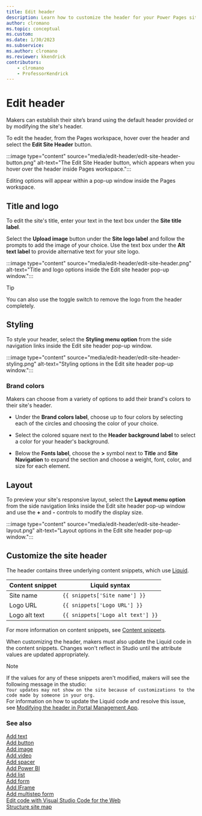 ```yaml
---
title: Edit header
description: Learn how to customize the header for your Power Pages site.
author: clromano
ms.topic: conceptual
ms.custom: 
ms.date: 1/30/2023
ms.subservice:
ms.author: clromano 
ms.reviewer: kkendrick
contributors:
    - clromano
    - ProfessorKendrick
---
```


# Edit header

Makers can establish their site’s brand using the default header provided or by modifying the site's header.

To edit the header, from the Pages workspace, hover over the header and select the **Edit Site Header** button.

:::image type="content" source="media/edit-header/edit-site-header-button.png" alt-text="The Edit Site Header button, which appears when you hover over the header inside Pages workspace.":::

Editing options will appear within a pop-up window inside the Pages workspace.

## Title and logo

To edit the site's title, enter your text in the text box under the **Site title label**.

Select the **Upload image** button under the **Site logo label** and follow the prompts to add the image of your choice.  Use the text box under the **Alt text label** to provide alternative text for your site logo.

:::image type="content" source="media/edit-header/edit-site-header.png" alt-text="Title and logo options inside the Edit site header pop-up window.":::

> [!TIP]
> You can also use the toggle switch to remove the logo from the header completely.  

## Styling

To style your header, select the **Styling menu option** from the side navigation links inside the Edit site header pop-up window.

:::image type="content" source="media/edit-header/edit-site-header-styling.png" alt-text="Styling options in the Edit site header pop-up window.":::

### Brand colors

Makers can choose from a variety of options to add their brand's colors to their site's header.

- Under the **Brand colors label**, choose up to four colors by selecting each of the circles and choosing the color of your choice.

- Select the colored square next to the **Header background label** to select a color for your header's background.

- Below the **Fonts label**, choose the **>** symbol next to **Title** and **Site Navigation** to expand the section and choose a weight, font, color, and size for each element.

## Layout

To preview your site's responsive layout, select the **Layout menu option** from the side navigation links inside the Edit site header pop-up window and use the **+** and **-** controls to modify the display size.

:::image type="content" source="media/edit-header/edit-site-header-layout.png" alt-text="Layout options in the Edit site header pop-up window.":::

## Customize the site header

The header contains three underlying content snippets, which use [Liquid](../configure/liquid-overview.md). 

|Content snippet         |Liquid syntax                        |
|------------------------|-------------------------------------|
|Site name               |```{{ snippets['Site name'] }}```        |
|Logo URL                |```{{ snippets['Logo URL'] }}```         |
|Logo alt text           |```{{ snippets['Logo alt text'] }}```   |

For more information on content snippets, see [Content snippets](../configure/content-snippets.md).

When customizing the header, makers must also update the Liquid code in the content snippets. Changes won't reflect in Studio until the attribute values are updated appropriately. 

>[!NOTE]
> If the values for any of these snippets aren't modified, makers will see the following message in the studio:<br />```Your updates may not show on the site because of customizations to the code made by someone in your org.```<br />For information on how to update the Liquid code and resolve this issue, see [Modifying the header in Portal Management App](../known-issues.md#modifying-the-header-in-portal-management-app).

### See also

[Add text](add-text.md)<br />
[Add button](add-button.md)<br />
[Add image](add-image.md)<br />
[Add video](add-video.md)<br />
[Add spacer](add-spacer.md)<br />
[Add Power BI](add-power-bi.md)<br />
[Add list](add-list.md)<br />
[Add form](add-form.md)<br />
[Add IFrame](add-iframe.md)<br />
[Add multistep form](multistep-forms.md)<br />
[Edit code with Visual Studio Code for the Web](../configure/visual-studio-code-editor.md)<br />
[Structure site map](structure-site.md)<br />
